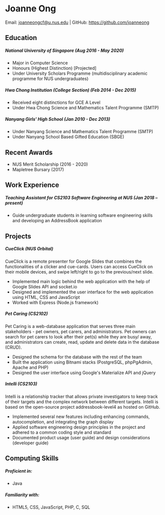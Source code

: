 # Joanne Ong

Email: joanneongcf@u.nus.edu | GitHub: https://github.com/joanneong

## Education

##### National University of Singapore (Aug 2016 - May 2020)
- Major in Computer Science
- Honours (Highest Distinction) [Projected]
- Under University Scholars Programme (multidisciplinary academic programme for NUS undergraduates)

##### Hwa Chong Institution (College Section) (Feb 2014 - Dec 2015)
- Received eight distinctions for GCE A Level
- Under Hwa Chong Science and Mathematics Talent Programme (SMTP)

##### Nanyang Girls' High School (Jan 2010 - Dec 2013)
- Under Nanyang Science and Mathematics Talent Programme (SMTP)
- Under Nanyang School Based Gifted Education (SBGE)

## Recent Awards

- NUS Merit Scholarship (2016 - 2020)
- Mapletree Bursary (2017)

## Work Experience

##### Teaching Assistant for CS2103 Software Engineering at NUS (Jan 2018 – present)
-	Guide undergraduate students in learning software engineering skills and developing an AddressBook application

## Projects

##### CueClick (NUS Orbital)
CueClick is a remote presenter for Google Slides that combines the functionalities of a clicker
and cue-cards. Users can access CueClick on their mobile devices, and swipe left/right to go to
the previous/next slide.

- Implemented main logic behind the web application with the help of Google Slides API and socket.io
- Designed and implemented the user interface for the web application using HTML, CSS and JavaScript
- Worked with Express (Node.js framework)

##### Pet Caring (CS2102)
Pet Caring is a web-database application that serves three main stakeholders - pet owners, pet carers, and administrators. Pet owners can search for pet carers to look after their pet(s) while they are busy/ away, and administrators can create, read, update and delete data in the database (CRUD).

- Designed the schema for the database with the rest of the team
- Built the application using Bitnami stacks (PostgreSQL, phpPgAdmin, Apache and PHP)
- Designed the user interface using Google's Materialize API and jQuery

##### Intelli (CS2103)
Intelli is a relationship tracker that allows private investigators to keep track of their targets and the complex network between different targets. Intelli is based on the open-source project addressbook-level4 as hosted on GitHub.

- Implemented several new features including enhancing commands, autocompletion, and integrating the graph display
- Applied software engineering design principles in the project and adhered to a common coding style and standard
- Documented product usage (user guide) and design considerations (developer guide)

## Computing Skills

##### Proficient in:
- Java

##### Familiarity with:
- HTML5, CSS, JavaScript, PHP, C, SQL
